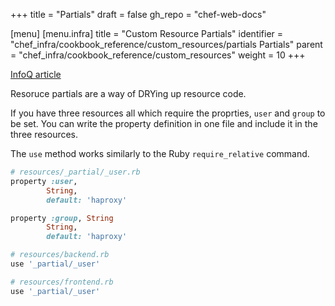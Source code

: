 +++
title = "Partials"
draft = false
gh_repo = "chef-web-docs"

[menu]
  [menu.infra]
    title = "Custom Resource Partials"
    identifier = "chef_infra/cookbook_reference/custom_resources/partials Partials"
    parent = "chef_infra/cookbook_reference/custom_resources"
    weight = 10
+++

[InfoQ article](https://www.infoq.com/news/2020/05/chef-infra-16/)

Resoruce partials are a way of DRYing up resource code.

If you have three resources all which require the proprties, `user` and `group` to be set. You can write the property definition in one file and include it in the three resources.

The `use` method works similarly to the Ruby `require_relative` command.

```ruby
# resources/_partial/_user.rb
property :user,
        String,
        default: 'haproxy'

property :group, String
        String,
        default: 'haproxy'
```

```ruby
# resources/backend.rb
use '_partial/_user'
```

```ruby
# resources/frontend.rb
use '_partial/_user'
```
